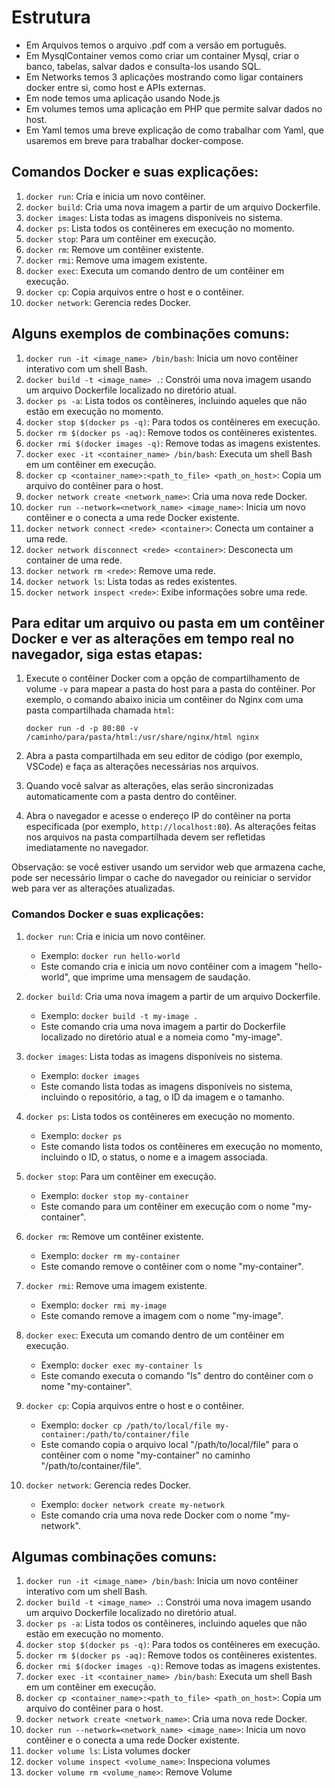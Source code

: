 # Estrutura 

* Em Arquivos temos o arquivo .pdf com a versão em português.
* Em MysqlContainer vemos como criar um container Mysql, criar o banco, tabelas, salvar dados e consulta-los usando SQL.
* Em Networks temos 3 aplicações mostrando como ligar containers docker entre si, como host e APIs externas.
* Em node temos uma aplicação usando Node.js
* Em volumes temos uma aplicação em PHP que permite salvar dados no host.
* Em Yaml temos uma breve explicação de como trabalhar com Yaml, que usaremos em breve para trabalhar docker-compose.



## Comandos Docker e suas explicações:

1. `docker run`: Cria e inicia um novo contêiner.
2. `docker build`: Cria uma nova imagem a partir de um arquivo Dockerfile.
3. `docker images`: Lista todas as imagens disponíveis no sistema.
4. `docker ps`: Lista todos os contêineres em execução no momento.
5. `docker stop`: Para um contêiner em execução.
6. `docker rm`: Remove um contêiner existente.
7. `docker rmi`: Remove uma imagem existente.
8. `docker exec`: Executa um comando dentro de um contêiner em execução.
9. `docker cp`: Copia arquivos entre o host e o contêiner.
10. `docker network`: Gerencia redes Docker.


## Alguns exemplos de combinações comuns:

1. `docker run -it <image_name> /bin/bash`: Inicia um novo contêiner interativo com um shell Bash.
2. `docker build -t <image_name> .`: Constrói uma nova imagem usando um arquivo Dockerfile localizado no diretório atual.
3. `docker ps -a`: Lista todos os contêineres, incluindo aqueles que não estão em execução no momento.
4. `docker stop $(docker ps -q)`: Para todos os contêineres em execução.
5. `docker rm $(docker ps -aq)`: Remove todos os contêineres existentes.
6. `docker rmi $(docker images -q)`: Remove todas as imagens existentes.
7. `docker exec -it <container_name> /bin/bash`: Executa um shell Bash em um contêiner em execução.
8. `docker cp <container_name>:<path_to_file> <path_on_host>`: Copia um arquivo do contêiner para o host.
9. `docker network create <network_name>`: Cria uma nova rede Docker.
10. `docker run --network=<network_name> <image_name>`: Inicia um novo contêiner e o conecta a uma rede Docker existente.
11. `docker network connect <rede> <container>`: Conecta um container a uma rede.
12. `docker network disconnect <rede> <container>`: Desconecta um container de uma rede.
13. `docker network rm <rede>`: Remove uma rede.
14. `docker network ls`: Lista todas as redes existentes.
15. `docker network inspect <rede>`: Exibe informações sobre uma rede.


## Para editar um arquivo ou pasta em um contêiner Docker e ver as alterações em tempo real no navegador, siga estas etapas:

1. Execute o contêiner Docker com a opção de compartilhamento de volume `-v` para mapear a pasta do host para a pasta do contêiner. Por exemplo, o comando abaixo inicia um contêiner do Nginx com uma pasta compartilhada chamada `html`:

   ```
   docker run -d -p 80:80 -v /caminho/para/pasta/html:/usr/share/nginx/html nginx
   ```

2. Abra a pasta compartilhada em seu editor de código (por exemplo, VSCode) e faça as alterações necessárias nos arquivos.

3. Quando você salvar as alterações, elas serão sincronizadas automaticamente com a pasta dentro do contêiner.

4. Abra o navegador e acesse o endereço IP do contêiner na porta especificada (por exemplo, `http://localhost:80`). As alterações feitas nos arquivos na pasta compartilhada devem ser refletidas imediatamente no navegador.

Observação: se você estiver usando um servidor web que armazena cache, pode ser necessário limpar o cache do navegador ou reiniciar o servidor web para ver as alterações atualizadas.







### Comandos Docker e suas explicações:

1. `docker run`: Cria e inicia um novo contêiner.
   - Exemplo: `docker run hello-world`
   - Este comando cria e inicia um novo contêiner com a imagem "hello-world", que imprime uma mensagem de saudação.

2. `docker build`: Cria uma nova imagem a partir de um arquivo Dockerfile.
   - Exemplo: `docker build -t my-image .`
   - Este comando cria uma nova imagem a partir do Dockerfile localizado no diretório atual e a nomeia como "my-image".

3. `docker images`: Lista todas as imagens disponíveis no sistema.
   - Exemplo: `docker images`
   - Este comando lista todas as imagens disponíveis no sistema, incluindo o repositório, a tag, o ID da imagem e o tamanho.

4. `docker ps`: Lista todos os contêineres em execução no momento.
   - Exemplo: `docker ps`
   - Este comando lista todos os contêineres em execução no momento, incluindo o ID, o status, o nome e a imagem associada.

5. `docker stop`: Para um contêiner em execução.
   - Exemplo: `docker stop my-container`
   - Este comando para um contêiner em execução com o nome "my-container".

6. `docker rm`: Remove um contêiner existente.
   - Exemplo: `docker rm my-container`
   - Este comando remove o contêiner com o nome "my-container".

7. `docker rmi`: Remove uma imagem existente.
   - Exemplo: `docker rmi my-image`
   - Este comando remove a imagem com o nome "my-image".

8. `docker exec`: Executa um comando dentro de um contêiner em execução.
   - Exemplo: `docker exec my-container ls`
   - Este comando executa o comando "ls" dentro do contêiner com o nome "my-container".

9. `docker cp`: Copia arquivos entre o host e o contêiner.
   - Exemplo: `docker cp /path/to/local/file my-container:/path/to/container/file`
   - Este comando copia o arquivo local "/path/to/local/file" para o contêiner com o nome "my-container" no caminho "/path/to/container/file".

10. `docker network`: Gerencia redes Docker.
    - Exemplo: `docker network create my-network`
    - Este comando cria uma nova rede Docker com o nome "my-network".

## Algumas combinações comuns:

1. `docker run -it <image_name> /bin/bash`: Inicia um novo contêiner interativo com um shell Bash.
2. `docker build -t <image_name> .`: Constrói uma nova imagem usando um arquivo Dockerfile localizado no diretório atual.
3. `docker ps -a`: Lista todos os contêineres, incluindo aqueles que não estão em execução no momento.
4. `docker stop $(docker ps -q)`: Para todos os contêineres em execução.
5. `docker rm $(docker ps -aq)`: Remove todos os contêineres existentes.
6. `docker rmi $(docker images -q)`: Remove todas as imagens existentes.
7. `docker exec -it <container_name> /bin/bash`: Executa um shell Bash em um contêiner em execução.
8. `docker cp <container_name>:<path_to_file> <path_on_host>`: Copia um arquivo do contêiner para o host.
9. `docker network create <network_name>`: Cria uma nova rede Docker.
10. `docker run --network=<network_name> <image_name>`: Inicia um novo contêiner e o conecta a uma rede Docker existente.
11. `docker volume ls`: Lista volumes docker
12. `docker volume inspect <volume_name>`: Inspeciona volumes
13. `docker volume rm <volume_name>`: Remove Volume




